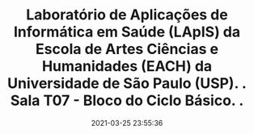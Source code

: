 ---
id: 17925801622531434
title: Laboratório de Aplicações de Informática em Saúde (LApIS) da Escola de Artes Ciências e Humanidades (EACH) da Universidade de São Paulo (USP). . Sala T07 - Bloco do Ciclo Básico. . #lapis #teamLapis
redirect_to: https://www.instagram.com/p/CM3GUFHhcxZ/
date: 2021-03-25 23:55:36
thumb: img/posts/2021-03-25 23-55-36.jpg
---